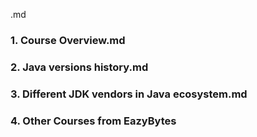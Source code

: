 .md
### 1. Course Overview.md
### 2. Java versions history.md
### 3. Different JDK vendors in Java ecosystem.md
### 4. Other Courses from EazyBytes 